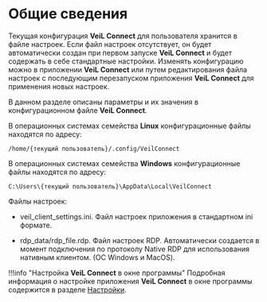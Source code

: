 # Общие сведения

Текущая конфигурация **VeiL Connect** для пользователя хранится в файле настроек. Если файл настроек отсутствует, 
он будет автоматически создан при первом запуске **VeiL Connect** и будет содержать в себе стандартные настройки. 
Изменять конфигурацию можно в приложении **VeiL Connect** или путем редактирования файла настроек с последующим перезапуском приложения **VeiL Connect** для применения новых настроек.

В данном разделе описаны параметры и их значения в конфигурационном файле **VeiL Connect**.

В операционных системах семейства **Linux** конфигурационные файлы находятся по адресу:
```
/home/{текущий пользователь}/.config/VeilConnect
```

В операционных системах семейства **Windows** конфигурационные файлы находятся по адресу:

```
C:\Users\{текущий пользователь}\AppData\Local\VeilConnect
```

Файлы настроек:

  - veil_client_settings.ini. Файл настроек приложения в стандартном ini формате.
    
  - rdp_data/rdp_file.rdp. Файл настроек RDP. Автоматически создается в момент подключения по протоколу Native RDP для использования нативным клиентом. (ОС Windows и MacOS).


!!!info "Настройка **VeiL Connect** в окне программы"
Подробная информация о настройке приложения **VeiL Connect** в окне программы содержится в разделе [Настройки](../settings/main_settings.md).
